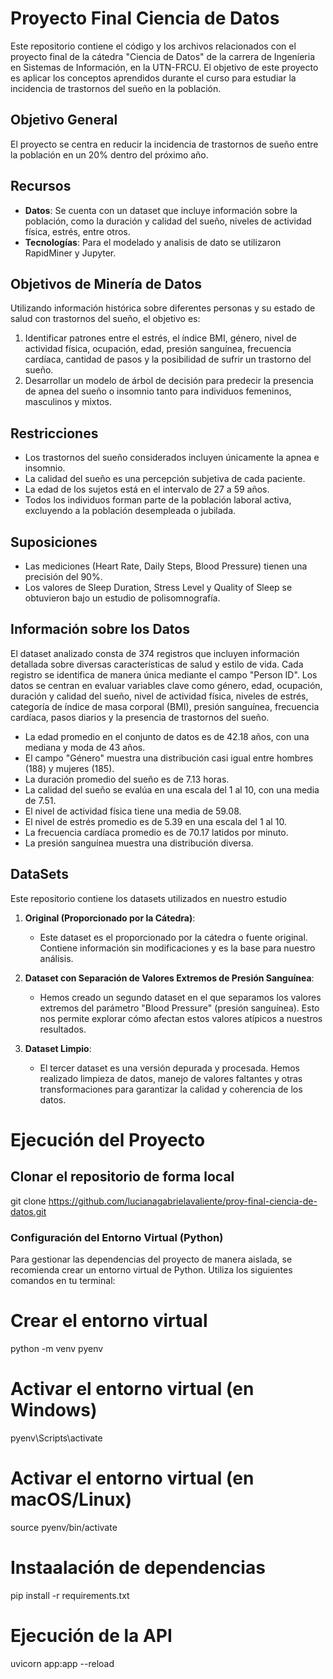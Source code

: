 # Proyecto Final Ciencia de Datos

Este repositorio contiene el código y los archivos relacionados con el proyecto final de la cátedra "Ciencia de Datos" de la carrera de Ingeníeria en Sistemas de Información, en la UTN-FRCU. El objetivo de este proyecto es aplicar los conceptos aprendidos durante el curso para estudiar la incidencia de trastornos del sueño en la población.

## Objetivo General

El proyecto se centra en reducir la incidencia de trastornos de sueño entre la población en un 20% dentro del próximo año.

## Recursos

- **Datos**: Se cuenta con un dataset que incluye información sobre la población, como la duración y calidad del sueño, niveles de actividad física, estrés, entre otros.
- **Tecnologías**: Para el modelado y analisis de dato se utilizaron RapidMiner y Jupyter.

## Objetivos de Minería de Datos
Utilizando información histórica sobre diferentes personas y su estado de salud con trastornos del sueño, el objetivo es:

1. Identificar patrones entre el estrés, el índice BMI, género, nivel de actividad física, ocupación, edad, presión sanguínea, frecuencia cardíaca, cantidad de pasos y la posibilidad de sufrir un trastorno del sueño.
2. Desarrollar un modelo de árbol de decisión para predecir la presencia de apnea del sueño o insomnio tanto para individuos femeninos, masculinos y mixtos.

## Restricciones

- Los trastornos del sueño considerados incluyen únicamente la apnea e insomnio.
- La calidad del sueño es una percepción subjetiva de cada paciente.
- La edad de los sujetos está en el intervalo de 27 a 59 años.
- Todos los individuos forman parte de la población laboral activa, excluyendo a la población desempleada o jubilada.

## Suposiciones

- Las mediciones (Heart Rate, Daily Steps, Blood Pressure) tienen una precisión del 90%.
- Los valores de Sleep Duration, Stress Level y Quality of Sleep se obtuvieron bajo un estudio de polisomnografía.

## Información sobre los Datos

El dataset analizado consta de 374 registros que incluyen información detallada sobre diversas características de salud y estilo de vida. Cada registro se identifica de manera única mediante el campo "Person ID". Los datos se centran en evaluar variables clave como género, edad, ocupación, duración y calidad del sueño, nivel de actividad física, niveles de estrés, categoría de índice de masa corporal (BMI), presión sanguínea, frecuencia cardíaca, pasos diarios y la presencia de trastornos del sueño.

- La edad promedio en el conjunto de datos es de 42.18 años, con una mediana y moda de 43 años.
- El campo "Género" muestra una distribución casi igual entre hombres (188) y mujeres (185).
- La duración promedio del sueño es de 7.13 horas.
- La calidad del sueño se evalúa en una escala del 1 al 10, con una media de 7.51.
- El nivel de actividad física tiene una media de 59.08.
- El nivel de estrés promedio es de 5.39 en una escala del 1 al 10.
- La frecuencia cardíaca promedio es de 70.17 latidos por minuto.
- La presión sanguínea muestra una distribución diversa.

## DataSets

Este repositorio contiene los datasets utilizados en nuestro estudio

1. **Original (Proporcionado por la Cátedra)**:
   - Este dataset es el proporcionado por la cátedra o fuente original. Contiene información sin modificaciones y es la base para nuestro análisis.

2. **Dataset con Separación de Valores Extremos de Presión Sanguínea**:
   - Hemos creado un segundo dataset en el que separamos los valores extremos del parámetro "Blood Pressure" (presión sanguínea). Esto nos permite explorar cómo afectan estos valores atípicos a nuestros resultados.

3. **Dataset Limpio**:
   - El tercer dataset es una versión depurada y procesada. Hemos realizado limpieza de datos, manejo de valores faltantes y otras transformaciones para garantizar la calidad y coherencia de los datos.
  
# Ejecución del Proyecto

## Clonar el repositorio de forma local
git clone https://github.com/lucianagabrielavaliente/proy-final-ciencia-de-datos.git

### Configuración del Entorno Virtual (Python)

Para gestionar las dependencias del proyecto de manera aislada, se recomienda crear un entorno virtual de Python. Utiliza los siguientes comandos en tu terminal:

# Crear el entorno virtual

python -m venv pyenv

# Activar el entorno virtual (en Windows)

pyenv\Scripts\activate

# Activar el entorno virtual (en macOS/Linux)

source pyenv/bin/activate

# Instaalación de dependencias

pip install -r requirements.txt

# Ejecución de la API

uvicorn app:app --reload
